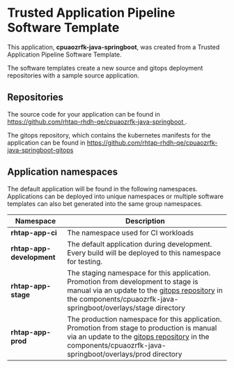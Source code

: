 # Trusted Application Pipeline Software Template

This application, **cpuaozrfk-java-springboot**, was created from a Trusted Application Pipeline Software Template.

The software templates create a new source and gitops deployment repositories with a sample source application. 

## Repositories

The source code for your application can be found in [https://github.com/rhtap-rhdh-qe/cpuaozrfk-java-springboot ](https://github.com/rhtap-rhdh-qe/cpuaozrfk-java-springboot ).
 
The gitops repository, which contains the kubernetes manifests for the application can be found in 
[https://github.com/rhtap-rhdh-qe/cpuaozrfk-java-springboot-gitops ](https://github.com/rhtap-rhdh-qe/cpuaozrfk-java-springboot-gitops ) 

## Application namespaces 

The default application will be found in the following namespaces. Applications can be deployed into unique namespaces or multiple software templates can also bet generated into the same group namespaces.  

|  Namespace   |  Description   |  
| -------- | -------- |
| **rhtap-app-ci** | The namespace used for CI workloads |
| **rhtap-app-development** | The default application during development. Every build will be deployed to this namespace for testing. |
| **rhtap-app-stage** | The staging namespace for this application. Promotion from development to stage is manual via an update to the [gitops repository](https://github.com/rhtap-rhdh-qe/cpuaozrfk-java-springboot-gitops ) in the components/cpuaozrfk-java-springboot/overlays/stage directory |
| **rhtap-app-prod** | The production namespace for this application. Promotion from stage to production is manual via an update to the [gitops repository](https://github.com/rhtap-rhdh-qe/cpuaozrfk-java-springboot-gitops ) in the components/cpuaozrfk-java-springboot/overlays/prod directory |